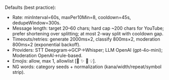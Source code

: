 Defaults (best practice):

- Rate: minInterval=60s, maxPer10Min=8, cooldown=45s, dedupeWindow=300s.
- Message length: target 20–60 chars; hard cap ~200 chars for YouTube; prefer shortening over
  splitting; at most 2-way split with cooldown gap.
- Timeouts/retries: generate 2000ms×2, classify 800ms×2, moderation 800ms×2 (exponential backoff).
- Providers: STT Deepgram→GCP→Whisper; LLM OpenAI (gpt-4o-mini); Moderation OpenAI→rule-based.
- Emojis: allow, max 1, allowlist [👏 ✨ 🙏 💡].
- NG words: category seeds + normalization (kana/width/repeat/symbol strip).
